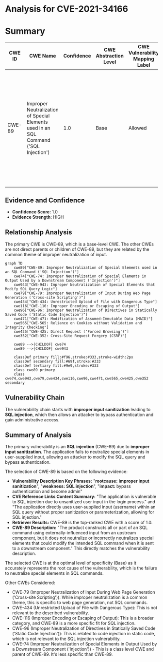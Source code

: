 # Analysis for CVE-2021-34166

# Summary
| CWE ID | CWE Name | Confidence | CWE Abstraction Level | CWE Vulnerability Mapping Label | CWE-Vulnerability Mapping Notes |
|---|---|---|---|---|---|
| CWE-89 | Improper Neutralization of Special Elements used in an SQL Command ('SQL Injection') | 1.0 | Base | Allowed | Primary CWE. The application constructs an SQL command using externally-influenced input without proper neutralization of special elements, allowing modification of the intended SQL command. |

## Evidence and Confidence

*   **Confidence Score:** 1.0
*   **Evidence Strength:** HIGH

## Relationship Analysis
The primary CWE is CWE-89, which is a base-level CWE. The other CWEs are not direct parents or children of CWE-89, but they are related by the common theme of improper neutralization of input.

```mermaid
graph TD
    cwe89["CWE-89: Improper Neutralization of Special Elements used in an SQL Command ('SQL Injection')"]
    cwe74["CWE-74: Improper Neutralization of Special Elements in Output Used by a Downstream Component ('Injection')"]
    cwe943["CWE-943: Improper Neutralization of Special Elements that Modify SQL Query Logic"]
    cwe79["CWE-79: Improper Neutralization of Input During Web Page Generation ('Cross-site Scripting')"]
    cwe434["CWE-434: Unrestricted Upload of File with Dangerous Type"]
    cwe116["CWE-116: Improper Encoding or Escaping of Output"]
    cwe96["CWE-96: Improper Neutralization of Directives in Statically Saved Code ('Static Code Injection')"]
    cwe471["CWE-471: Modification of Assumed-Immutable Data (MAID)"]
    cwe565["CWE-565: Reliance on Cookies without Validation and Integrity Checking"]
    cwe425["CWE-425: Direct Request ('Forced Browsing')"]
    cwe352["CWE-352: Cross-Site Request Forgery (CSRF)"]

    cwe89 -->|CHILDOF| cwe74
    cwe89 -->|CHILDOF| cwe943

    classDef primary fill:#f96,stroke:#333,stroke-width:2px
    classDef secondary fill:#69f,stroke:#333
    classDef tertiary fill:#9e9,stroke:#333
    class cwe89 primary
    class cwe74,cwe943,cwe79,cwe434,cwe116,cwe96,cwe471,cwe565,cwe425,cwe352 secondary
```

## Vulnerability Chain
The vulnerability chain starts with **improper input sanitization** leading to **SQL injection**, which then allows an attacker to bypass authentication and gain administrative access.

## Summary of Analysis
The primary vulnerability is an **SQL injection** (CWE-89) due to **improper input sanitization**. The application fails to neutralize special elements in user-supplied input, allowing an attacker to modify the SQL query and bypass authentication.

The selection of CWE-89 is based on the following evidence:

-   **Vulnerability Description Key Phrases:** "**rootcause:** **improper input sanitization**", "**weakness:** **SQL injection**", "**impact:** bypass authentication and become admin"
-   **CVE Reference Links Content Summary:** "The application is vulnerable to SQL injection due to unsanitized user input in the login process." and "The application directly uses user-supplied input (username) within an SQL query without proper sanitization or parameterization, allowing for SQL injection."
-   **Retriever Results:** CWE-89 is the top-ranked CWE with a score of 1.0.
-   **CWE-89 Description:** "The product constructs all or part of an SQL command using externally-influenced input from an upstream component, but it does not neutralize or incorrectly neutralizes special elements that could modify the intended SQL command when it is sent to a downstream component." This directly matches the vulnerability description.

The selected CWE is at the optimal level of specificity (Base) as it accurately represents the root cause of the vulnerability, which is the failure to neutralize special elements in SQL commands.

Other CWEs Considered:

*   CWE-79 (Improper Neutralization of Input During Web Page Generation ('Cross-site Scripting')): While improper neutralization is a common theme, this is specific to web page generation, not SQL commands.
*   CWE-434 (Unrestricted Upload of File with Dangerous Type): This is not relevant to the described vulnerability.
*   CWE-116 (Improper Encoding or Escaping of Output): This is a broader category, and CWE-89 is a more specific fit for SQL injection.
*   CWE-96 (Improper Neutralization of Directives in Statically Saved Code ('Static Code Injection')): This is related to code injection in static code, which is not relevant to the SQL injection vulnerability.
* CWE-74 (Improper Neutralization of Special Elements in Output Used by a Downstream Component ('Injection')) - This is a class level CWE and parent of CWE-89. It's less specific than CWE-89.